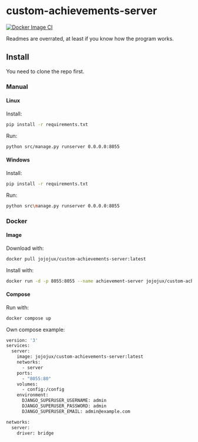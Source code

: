 # custom-achievements-server

[![Docker Image CI](https://github.com/J0J0HA/custom-achievements-server/actions/workflows/docker-image.yml/badge.svg?branch=master)](https://github.com/J0J0HA/custom-achievements-server/actions/workflows/docker-image.yml)

Readmes are overrated, at least if you know how the program works.

## Install

You need to clone the repo first.

### Manual

#### Linux

Install:

```bash
pip install -r requirements.txt
```

Run:
```bash
python src/manage.py runserver 0.0.0.0:8055
```

#### Windows

Install:

```bash
pip install -r requirements.txt
```

Run:
```bash
python src\manage.py runserver 0.0.0.0:8055
```

### Docker

#### Image

Download with:

```bash
docker pull jojojux/custom-achievements-server:latest
```

Install with:

```bash
docker run -d -p 8055:8055 --name achievement-server jojojux/custom-achievements-server
```

#### Compose

Run with:
```bash
docker compose up
```

Own compose example:
```bash
version: '3'
services:
  server:
    image: jojojux/custom-achievements-server:latest
    networks:
      - server
    ports:
      - "8055:80"
    volumes:
      - config:/config
    environment:
      DJANGO_SUPERUSER_USERNAME: admin
      DJANGO_SUPERUSER_PASSWORD: admin
      DJANGO_SUPERUSER_EMAIL: admin@example.com

networks:
  server:
    driver: bridge
```
